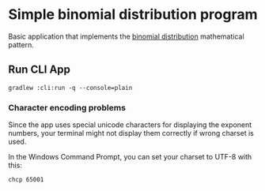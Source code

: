 # Simple binomial distribution program

Basic application that implements the [binomial distribution](https://en.wikipedia.org/wiki/Binomial_distribution) 
mathematical pattern.

## Run CLI App

```
gradlew :cli:run -q --console=plain
```

### Character encoding problems
Since the app uses special unicode characters for displaying the exponent numbers, your terminal might not display them 
correctly if wrong charset is used. 

In the Windows Command Prompt, you can set your charset to UTF-8 with this:
```
chcp 65001
```
